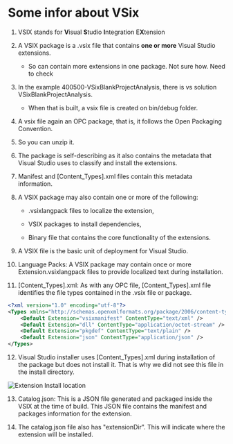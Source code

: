 
# Some infor about VSix 

1. VSIX stands for **V**isual **S**tudio **I**ntegration E**X**tension

2. A VSIX package is a .vsix file that contains **one or more** Visual Studio extensions. 
    - So can contain more extensions in one package. Not sure how. Need to check

3. In the example 400500-VSixBlankProjectAnalysis, there is vs solution VSixBlankProjectAnalysis.
   - When that is built, a vsix file is created on bin/debug folder. 

4. A vsix file again an OPC package, that is, it follows the Open Packaging Convention.

5. So you can unzip it. 

6. The package is self-describing as it also contains the metadata that Visual Studio uses to
classify and install the extensions. 

7. Manifest and [Content_Types].xml files contain this metadata information. 

8. A VSIX package may also contain one or more of the following:

    - .vsixlangpack files to localize the extension,

    - VSIX packages to install dependencies,

    - Binary file that contains the core functionality of the extensions.

9. A VSIX file is the basic unit of deployment for Visual Studio.

10. Language Packs: A VSIX package may contain once or more Extension.vsixlangpack files to provide
localized text during installation.

11. [Content_Types].xml: As with any OPC file, [Content_Types].xml file identifies the file types contained in the .vsix file or package. 

```xml
<?xml version="1.0" encoding="utf-8"?>
<Types xmlns="http://schemas.openxmlformats.org/package/2006/content-types">
    <Default Extension="vsixmanifest" ContentType="text/xml" />
    <Default Extension="dll" ContentType="application/octet-stream" />
    <Default Extension="pkgdef" ContentType="text/plain" />
    <Default Extension="json" ContentType="application/json" />
</Types>
```

12. Visual Studio installer uses [Content_Types].xml during installation of the package but does not install it. That is why we did not see this file in the install directory.

![Extension Install location](./images/50_50_InstallLocation.jpg)

13. Catalog.json: This is a JSON file generated and packaged inside the VSIX at the time of build. This JSON file contains the manifest and packages information for the extension.

14. The catalog.json file also has "extensionDir". This will indicate where the extension will be installed. 


